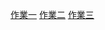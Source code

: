 [作業一](https://github.com/Bugcatlz/yzu-SwiftUI-1090728/blob/bf2f1adab295087d93035fd4a98aedd6197f7316/homework/hw1.md)
[作業二](https://github.com/Bugcatlz/yzu-SwiftUI-1090728/blob/bf2f1adab295087d93035fd4a98aedd6197f7316/homework/hw2.md)
[作業三](https://github.com/Bugcatlz/yzu-SwiftUI-1090728/blob/bf2f1adab295087d93035fd4a98aedd6197f7316/homework/hw3.md)
